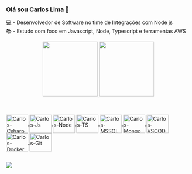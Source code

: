 ### Olá sou Carlos Lima  👋

💻 - Desenvolvedor de Software no time de Integrações com Node js</br>
📚 - Estudo com foco em  Javascript, Node, Typescript e ferramentas AWS</br>


<div align="center">
  <a href="https://github.com/carloslima7">
  <img height="150em" src="https://github-readme-stats.vercel.app/api?username=carloslima7&show_icons=true&theme=dracula&include_all_commits=true&count_private=true"/>
  <img height="150em" src="https://github-readme-stats.vercel.app/api/top-langs/?username=carloslima7&layout=compact&langs_count=7&theme=dracula"/>
</div>

  ##
  
<div style="display: inline_block"><br>
  <img align="center" alt="Carlos-Csharp" height="50" width="60" src="https://cdn.jsdelivr.net/gh/devicons/devicon/icons/csharp/csharp-original.svg" />
  <img align="center" alt="Carlos-Js" height="50" width="60" src="https://cdn.jsdelivr.net/gh/devicons/devicon/icons/javascript/javascript-original.svg"/> 
  <img align="center" alt="Carlos-Node" height="50" width="60" src="https://cdn.jsdelivr.net/gh/devicons/devicon/icons/nodejs/nodejs-original-wordmark.svg" />
  <img align="center" alt="Carlos-TS" height="50" width="60" src="https://cdn-icons-png.flaticon.com/512/5968/5968381.png" />

  
  <img align="center" alt="Carlos-MSSQL" height="50" width="60" src="https://cdn.jsdelivr.net/gh/devicons/devicon/icons/microsoftsqlserver/microsoftsqlserver-plain-wordmark.svg" />
  <img align="center" alt="Carlos-Mongo" height="50" width="60" src="https://cdn.jsdelivr.net/gh/devicons/devicon/icons/mongodb/mongodb-original-wordmark.svg" />
  <img align="center" alt="Carlos-VSCODE" height="50" width="60" src="https://cdn.jsdelivr.net/gh/devicons/devicon/icons/vscode/vscode-original-wordmark.svg" />
  <img align="center" alt="Carlos-Docker" height="50" width="60" src="https://cdn.jsdelivr.net/gh/devicons/devicon/icons/docker/docker-original-wordmark.svg" />
  <img align="center" alt="Carlos-Git" height="50" width="60" src="https://cdn.jsdelivr.net/gh/devicons/devicon/icons/github/github-original-wordmark.svg" />
  </div>
  
  ##
  
  <div> 
 
  <a href="https://www.linkedin.com/in/carlos-alberto-de-lima-14a59333/" target="_blank"><img src="https://img.shields.io/badge/-LinkedIn-%230077B5?style=for-the-badge&logo=linkedin&logoColor=white" target="_blank"></a> 
 
  
 
</div>
